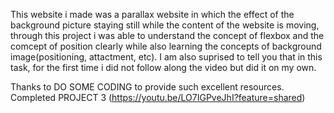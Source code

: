 


This website i made was a parallax website in which the effect of the background picture staying still while the content of the website is moving, through this project i was able to understand the concept of 
flexbox and the comcept of position clearly while also learning the concepts of background image(positioning, attactment, etc).
I am also suprised to tell you that in this task, for the first time i did not follow along the video but did it on my own.

Thanks to DO SOME CODING to provide such excellent resources.
Completed PROJECT 3 (https://youtu.be/LO7IGPveJhI?feature=shared)
